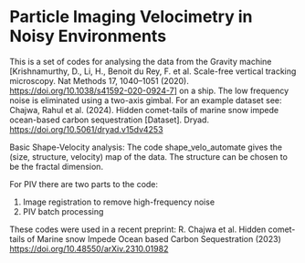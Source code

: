 # Particle Imaging Velocimetry in Noisy Environments
This is a set of codes for analysing the data from the Gravity machine [Krishnamurthy, D., Li, H., Benoit du Rey, F. et al. Scale-free vertical tracking microscopy. Nat Methods 17, 1040–1051 (2020). https://doi.org/10.1038/s41592-020-0924-7] on a ship. The low frequency noise is eliminated using a two-axis gimbal. For an example dataset see: Chajwa, Rahul et al. (2024). Hidden comet-tails of marine snow impede ocean-based carbon sequestration [Dataset]. Dryad. https://doi.org/10.5061/dryad.v15dv4253

Basic Shape-Velocity analysis:
The code shape_velo_automate gives the (size, structure, velocity) map of the data. The structure can be chosen to be the fractal dimension.

For PIV there are two parts to the code:
1) Image registration to remove high-frequency noise
2) PIV batch processing

These codes were used in a recent preprint: R. Chajwa et al. Hidden comet-tails of Marine snow Impede Ocean based Carbon Sequestration (2023) https://doi.org/10.48550/arXiv.2310.01982 
